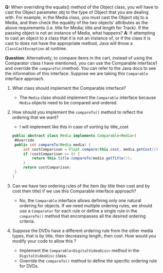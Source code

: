 **Q:** When overriding the equals() method of the Object class, you will have to cast the Object parameter obj to the type of Object that you are dealing with. For example, in the Media class, you must cast the Object obj to a Media, and then check the equality of the two objects’ attributes as the above requirements (i.e. title for Media; title and length for Track). If the passing object is not an instance of Media, what happens?
**A**: If attempting to cast an object to a class that it is not an instance of, or if the class it is cast to does not have the appropriate method, Java will throw a `ClassCastException` at runtime.

**Question**: Alternatively, to compare items in the cart, instead of using the Comparator class I have mentioned, you can use the Comparable interface1 and override the `compareTo()`method. You can refer to the Java docs to see the information of this interface.
Suppose we are taking this `Comparable` interface approach.

1. What class should implement the Comparable interface?
   - The `Media` class should implement the `Comparable` interface because `Media` objects need to be compared and ordered.
2. How should you implement the `compareTo()` method to reflect the ordering that we want?

   - I will implement like this in case of sorting by title_cost

   ```java
   public abstract class Media implements Comparable<Media>{
   	#Override
    public int compareTo(Media media) {
        int costComparison = Float.compare(this.cost, media.getCost());
        if (costComparison == 0) {
            return this.title.compareTo(media.getTitle());
        }
        return costComparison;
    }
   }
   ```

3. Can we have two ordering rules of the item (by title then cost and by cost then title) if we use this Comparable interface approach?
   - No, the `Comparable` interface allows defining only one natural ordering for objects. If we need multiple ordering rules, we should use a `Comparator` for each rule or define a single rule in the `compareTo()` method that encompasses all the desired ordering criteria.
4. Suppose the DVDs have a different ordering rule from the other media types, that is by title, then decreasing length, then cost. How would you modify your code to allow this ?
   - Implement the `Comparable<DigitalVideoDisc>` method in the `DigitalVideoDisc` class.
   - Override the `compareTo()` method to define the specific ordering rule for DVDs.
